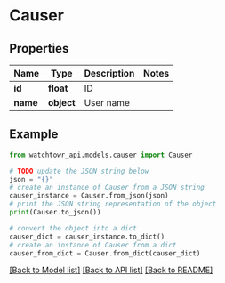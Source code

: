 # Causer


## Properties

Name | Type | Description | Notes
------------ | ------------- | ------------- | -------------
**id** | **float** | ID | 
**name** | **object** | User name | 

## Example

```python
from watchtowr_api.models.causer import Causer

# TODO update the JSON string below
json = "{}"
# create an instance of Causer from a JSON string
causer_instance = Causer.from_json(json)
# print the JSON string representation of the object
print(Causer.to_json())

# convert the object into a dict
causer_dict = causer_instance.to_dict()
# create an instance of Causer from a dict
causer_from_dict = Causer.from_dict(causer_dict)
```
[[Back to Model list]](../README.md#documentation-for-models) [[Back to API list]](../README.md#documentation-for-api-endpoints) [[Back to README]](../README.md)


